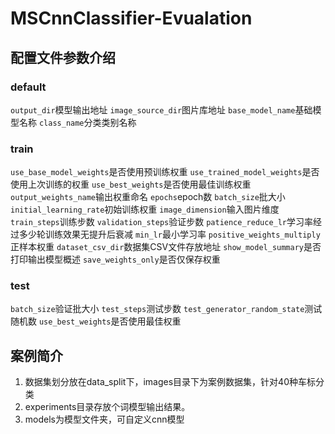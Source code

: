 # MSCnnClassifier-Evualation

## 配置文件参数介绍
### default
  `output_dir`模型输出地址
  `image_source_dir`图片库地址
  `base_model_name`基础模型名称
  `class_name`分类类别名称
### train
  `use_base_model_weights`是否使用预训练权重
  `use_trained_model_weights`是否使用上次训练的权重
  `use_best_weights`是否使用最佳训练权重
  `output_weights_name`输出权重命名
  `epochs`epoch数
  `batch_size`批大小
  `initial_learning_rate`初始训练权重
  `image_dimension`输入图片维度
  `train_steps`训练步数
  `validation_steps`验证步数
  `patience_reduce_lr`学习率经过多少轮训练效果无提升后衰减
  `min_lr`最小学习率
  `positive_weights_multiply`正样本权重
  `dataset_csv_dir`数据集CSV文件存放地址
  `show_model_summary`是否打印输出模型概述
  `save_weights_only`是否仅保存权重
### test
  `batch_size`验证批大小
  `test_steps`测试步数
  `test_generator_random_state`测试随机数
  `use_best_weights`是否使用最佳权重

## 案例简介
1. 数据集划分放在data_split下，images目录下为案例数据集，针对40种车标分类
2. experiments目录存放个词模型输出结果。
3. models为模型文件夹，可自定义cnn模型
